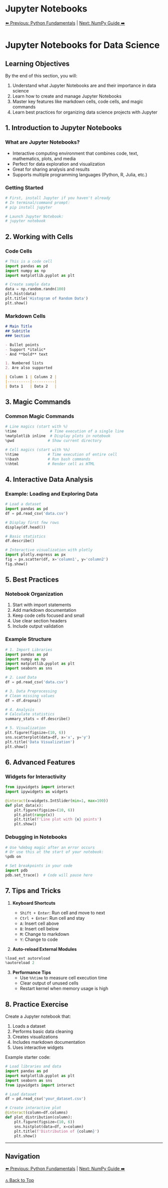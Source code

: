 # Jupyter Notebooks

[⬅️ Previous: Python Fundamentals](python-for-data-science.md) | [Next: NumPy Guide ➡️](../02-data-manipulation/numpy-guide.md)

# Jupyter Notebooks for Data Science

## Learning Objectives

By the end of this section, you will:

1. Understand what Jupyter Notebooks are and their importance in data science
2. Learn how to create and manage Jupyter Notebooks
3. Master key features like markdown cells, code cells, and magic commands
4. Learn best practices for organizing data science projects with Jupyter

## 1. Introduction to Jupyter Notebooks

### What are Jupyter Notebooks?

- Interactive computing environment that combines code, text, mathematics, plots, and media
- Perfect for data exploration and visualization
- Great for sharing analysis and results
- Supports multiple programming languages (Python, R, Julia, etc.)

### Getting Started

```python
# First, install Jupyter if you haven't already
# In terminal/command prompt:
# pip install jupyter

# Launch Jupyter Notebook:
# jupyter notebook
```

## 2. Working with Cells

### Code Cells

```python
# This is a code cell
import pandas as pd
import numpy as np
import matplotlib.pyplot as plt

# Create sample data
data = np.random.randn(100)
plt.hist(data)
plt.title('Histogram of Random Data')
plt.show()
```

### Markdown Cells

```markdown
# Main Title
## Subtitle
### Section

- Bullet points
- Support *italic*
- And **bold** text

1. Numbered lists
2. Are also supported

| Column 1 | Column 2 |
|----------|----------|
| Data 1   | Data 2   |
```

## 3. Magic Commands

### Common Magic Commands

```python
# Line magics (start with %)
%time               # Time execution of a single line
%matplotlib inline  # Display plots in notebook
%pwd               # Show current directory

# Cell magics (start with %%)
%%time             # Time execution of entire cell
%%bash             # Run bash commands
%%html             # Render cell as HTML
```

## 4. Interactive Data Analysis

### Example: Loading and Exploring Data

```python
# Load a dataset
import pandas as pd
df = pd.read_csv('data.csv')

# Display first few rows
display(df.head())

# Basic statistics
df.describe()

# Interactive visualization with plotly
import plotly.express as px
fig = px.scatter(df, x='column1', y='column2')
fig.show()
```

## 5. Best Practices

### Notebook Organization

1. Start with import statements
2. Add markdown documentation
3. Keep code cells focused and small
4. Use clear section headers
5. Include output validation

### Example Structure

```python
# 1. Import Libraries
import pandas as pd
import numpy as np
import matplotlib.pyplot as plt
import seaborn as sns

# 2. Load Data
df = pd.read_csv('data.csv')

# 3. Data Preprocessing
# Clean missing values
df = df.dropna()

# 4. Analysis
# Calculate statistics
summary_stats = df.describe()

# 5. Visualization
plt.figure(figsize=(10, 6))
sns.scatterplot(data=df, x='x', y='y')
plt.title('Data Visualization')
plt.show()
```

## 6. Advanced Features

### Widgets for Interactivity

```python
from ipywidgets import interact
import ipywidgets as widgets

@interact(x=widgets.IntSlider(min=1, max=100))
def plot_data(x):
    plt.figure(figsize=(10, 6))
    plt.plot(range(x))
    plt.title(f'Line plot with {x} points')
    plt.show()
```

### Debugging in Notebooks

```python
# Use %debug magic after an error occurs
# Or use this at the start of your notebook:
%pdb on

# Set breakpoints in your code
import pdb
pdb.set_trace()  # Code will pause here
```

## 7. Tips and Tricks

1. **Keyboard Shortcuts**
   - `Shift + Enter`: Run cell and move to next
   - `Ctrl + Enter`: Run cell and stay
   - `A`: Insert cell above
   - `B`: Insert cell below
   - `M`: Change to markdown
   - `Y`: Change to code

2. **Auto-reload External Modules**

```python
%load_ext autoreload
%autoreload 2
```

3. **Performance Tips**
   - Use `%%time` to measure cell execution time
   - Clear output of unused cells
   - Restart kernel when memory usage is high

## 8. Practice Exercise

Create a Jupyter notebook that:

1. Loads a dataset
2. Performs basic data cleaning
3. Creates visualizations
4. Includes markdown documentation
5. Uses interactive widgets

Example starter code:

```python
# Load libraries and data
import pandas as pd
import matplotlib.pyplot as plt
import seaborn as sns
from ipywidgets import interact

# Load dataset
df = pd.read_csv('your_dataset.csv')

# Create interactive plot
@interact(column=df.columns)
def plot_distribution(column):
    plt.figure(figsize=(10, 6))
    sns.histplot(data=df, x=column)
    plt.title(f'Distribution of {column}')
    plt.show()
```

---

## Navigation

[⬅️ Previous: Python Fundamentals](python-for-data-science.md) | [Next: NumPy Guide ➡️](../02-data-manipulation/numpy-guide.md)

[🔝 Back to Top](#jupyter-notebooks)
